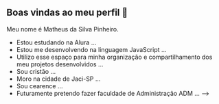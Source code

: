 ## Boas vindas ao meu perfil 👋

Meu nome é Matheus da Silva Pinheiro.

- Estou estudando na Alura ...
- Estou me desenvolvendo na linguagem JavaScript ...
- Utilizo esse espaço para minha organização e compartilhamento dos meu projetos desenvolvidos ...
- Sou cristão ...
- Moro na cidade de Jaci-SP ...
- Sou cearence ...
- Futuramente pretendo fazer faculdade de Administração ADM ...
-->
